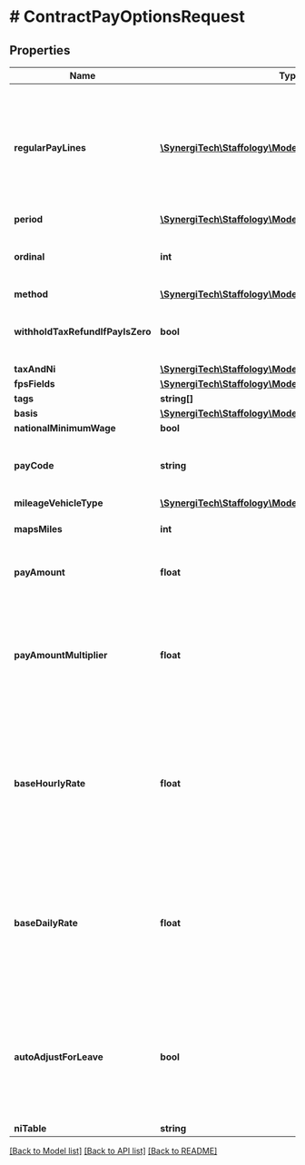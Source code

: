 # # ContractPayOptionsRequest

## Properties

Name | Type | Description | Notes
------------ | ------------- | ------------- | -------------
**regularPayLines** | [**\SynergiTech\Staffology\Model\ContractPayLineRequest[]**](ContractPayLineRequest.md) | These are used to make additions/deductions to the pay for this Employee.  You do not need to include Pension, Tax, NI,  Loan Repayments, etc as these will all be automatically created. | [optional]
**period** | [**\SynergiTech\Staffology\Model\PayPeriods**](PayPeriods.md) |  | [optional]
**ordinal** | **int** | Indicates whether to use first, second, third (etc) PaySchedule for this PayPeriod. | [optional]
**method** | [**\SynergiTech\Staffology\Model\PayMethod**](PayMethod.md) |  | [optional]
**withholdTaxRefundIfPayIsZero** | **bool** | If you don&#39;t want negative PAYE values when the Gross pay is zero, set this to true | [optional]
**taxAndNi** | [**\SynergiTech\Staffology\Model\ContractTaxAndNi**](ContractTaxAndNi.md) |  | [optional]
**fpsFields** | [**\SynergiTech\Staffology\Model\ContractFpsFields**](ContractFpsFields.md) |  | [optional]
**tags** | **string[]** |  | [optional]
**basis** | [**\SynergiTech\Staffology\Model\PayBasis**](PayBasis.md) |  | [optional]
**nationalMinimumWage** | **bool** |  | [optional]
**payCode** | **string** | If you want the Employees pay to be allocated to a code other than BASIC, specify it here | [optional]
**mileageVehicleType** | [**\SynergiTech\Staffology\Model\MileageVehicleType**](MileageVehicleType.md) |  | [optional]
**mapsMiles** | **int** | The number of miles to pay for as Mileage Allowance Payments | [optional]
**payAmount** | **float** | The amount the Employee is regularly paid each period | [optional]
**payAmountMultiplier** | **float** | This property is irrelevant if the basis is Monthly.  But if the basis is Daily or Hourly then this property sets how many days/hours the employee should be paid for in the period. | [optional]
**baseHourlyRate** | **float** | This property is used to calculate values for PayCodes that are set as multiples of  the employees base hourly rate. Eg Overtime.  If this is set as zero then we&#39;ll attempt to calculate a value based on the other fields | [optional]
**baseDailyRate** | **float** | This property is used to calculate values for PayCodes that are set as multiples of  the employees base daily rate. Eg sick.  If this is set as zero then we&#39;ll attempt to calculate a value based on the other fields | [optional]
**autoAdjustForLeave** | **bool** | This sets whether the PayLine should be automatically adjusted or not for:  Leave Entries;  Starters/Leavers;  PayLine effectiveFrom and effectiveTo values falling mid-way through a PayRun | [optional]
**niTable** | **string** |  | [optional]

[[Back to Model list]](../../README.md#models) [[Back to API list]](../../README.md#endpoints) [[Back to README]](../../README.md)
